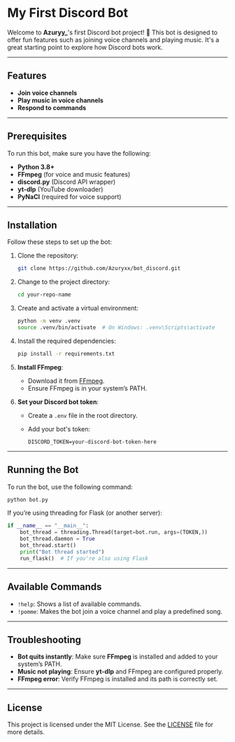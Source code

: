 
# My First Discord Bot

Welcome to **Azuryy_**'s first Discord bot project! 🎉 This bot is designed to offer fun features such as joining voice channels and playing music. It's a great starting point to explore how Discord bots work.

---

## Features

- **Join voice channels**
- **Play music in voice channels**
- **Respond to commands**

---

## Prerequisites

To run this bot, make sure you have the following:

- **Python 3.8+**
- **FFmpeg** (for voice and music features)
- **discord.py** (Discord API wrapper)
- **yt-dlp** (YouTube downloader)
- **PyNaCl** (required for voice support)

---

## Installation

Follow these steps to set up the bot:

1. Clone the repository:

   ```bash
   git clone https://github.com/Azuryxx/bot_discord.git
   ```

2. Change to the project directory:

   ```bash
   cd your-repo-name
   ```

3. Create and activate a virtual environment:

   ```bash
   python -m venv .venv
   source .venv/bin/activate  # On Windows: .venv\Scripts\activate
   ```

4. Install the required dependencies:

   ```bash
   pip install -r requirements.txt
   ```

5. **Install FFmpeg**:
   - Download it from [FFmpeg](https://ffmpeg.org/download.html).
   - Ensure FFmpeg is in your system’s PATH.

6. **Set your Discord bot token**:
   - Create a `.env` file in the root directory.
   - Add your bot's token:

     ```env
     DISCORD_TOKEN=your-discord-bot-token-here
     ```

---

## Running the Bot

To run the bot, use the following command:

```bash
python bot.py
```

If you’re using threading for Flask (or another server):

```python
if __name__ == "__main__":
    bot_thread = threading.Thread(target=bot.run, args=(TOKEN,))
    bot_thread.daemon = True
    bot_thread.start()
    print("Bot thread started")
    run_flask()  # If you're also using Flask
```

---

## Available Commands

- `!help`: Shows a list of available commands.
- `!pomme`: Makes the bot join a voice channel and play a predefined song.

---

## Troubleshooting

- **Bot quits instantly**: Make sure **FFmpeg** is installed and added to your system’s PATH.
- **Music not playing**: Ensure **yt-dlp** and FFmpeg are configured properly.
- **FFmpeg error**: Verify FFmpeg is installed and its path is correctly set.

---

## License

This project is licensed under the MIT License. See the [LICENSE](LICENSE) file for more details.
